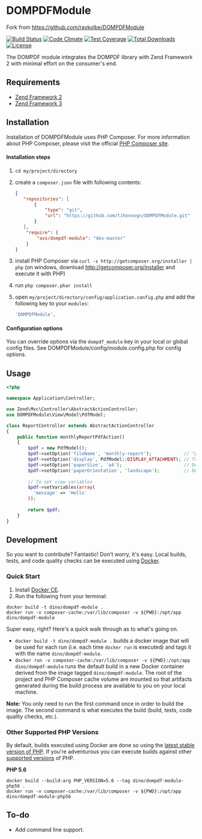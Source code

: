 DOMPDFModule
============

Fork from https://github.com/raykolbe/DOMPDFModule

[![Build Status](https://secure.travis-ci.org/raykolbe/DOMPDFModule.png?branch=master)](http://travis-ci.org/raykolbe/DOMPDFModule) [![Code Climate](https://codeclimate.com/github/raykolbe/DOMPDFModule/badges/gpa.svg)](https://codeclimate.com/github/raykolbe/DOMPDFModule) [![Test Coverage](https://codeclimate.com/github/raykolbe/DOMPDFModule/badges/coverage.svg)](https://codeclimate.com/github/raykolbe/DOMPDFModule/coverage) [![Total Downloads](https://poser.pugx.org/dino/dompdf-module/downloads)](https://packagist.org/packages/dino/dompdf-module) [![License](https://poser.pugx.org/dino/dompdf-module/license)](https://packagist.org/packages/dino/dompdf-module)

The DOMPDF module integrates the DOMPDF library with Zend Framework 2 with minimal effort on the consumer's end.

## Requirements
  - [Zend Framework 2](http://www.github.com/zendframework/zf2)
  - [Zend Framework 3](https://github.com/zendframework/zendframework)

## Installation
Installation of DOMPDFModule uses PHP Composer. For more information about
PHP Composer, please visit the official [PHP Composer site](http://getcomposer.org/).

#### Installation steps

  1. `cd my/project/directory`
  2. create a `composer.json` file with following contents:

     ```json
     {
        "repositories": [
            {
                "type": "git",
                "url": "https://github.com/tihonovgn/DOMPDFModule.git"
            }
        ],
         "require": {
             "avs/dompdf-module": "dev-master"
         }
     }
     ```
  3. install PHP Composer via `curl -s http://getcomposer.org/installer | php` (on windows, download
     http://getcomposer.org/installer and execute it with PHP)
  4. run `php composer.phar install`
  5. open `my/project/directory/config/application.config.php` and add the following key to your `modules`: 

     ```php
     'DOMPDFModule',
     ```
#### Configuration options
You can override options via the `dompdf_module` key in your local or global config files. See DOMPDFModule/config/module.config.php for config options.

## Usage

```php
<?php

namespace Application\Controller;

use Zend\Mvc\Controller\AbstractActionController;
use DOMPDFModule\View\Model\PdfModel;

class ReportController extends AbstractActionController
{
    public function monthlyReportPdfAction()
    {
        $pdf = new PdfModel();
        $pdf->setOption('fileName', 'monthly-report');            // "pdf" extension is automatically appended
        $pdf->setOption('display', PdfModel::DISPLAY_ATTACHMENT); // Triggers browser to prompt "save as" dialog
        $pdf->setOption('paperSize', 'a4');                       // Defaults to "8x11"
        $pdf->setOption('paperOrientation', 'landscape');         // Defaults to "portrait"
        
        // To set view variables
        $pdf->setVariables(array(
          'message' => 'Hello'
        ));
        
        return $pdf;
    }
}
```
## Development
So you want to contribute? Fantastic! Don't worry, it's easy. Local builds, tests, and code quality checks can be executed using [Docker](https://www.docker.com/).

### Quick Start
1. Install [Docker CE](https://www.docker.com/community-edition).
2. Run the following from your terminal:

```
docker build -t dino/dompdf-module .
docker run -v composer-cache:/var/lib/composer -v ${PWD}:/opt/app dino/dompdf-module
```
    
Super easy, right? Here's a quick walk through as to what's going on.

* `docker build -t dino/dompdf-module .` builds a docker image that will be used for each run (i.e. each time `docker run` is executed) and tags it with the name `dino/dompdf-module`.
* `docker run -v composer-cache:/var/lib/composer -v ${PWD}:/opt/app dino/dompdf-module` runs the default build in a new Docker container derived from the image tagged `dino/dompdf-module`. The root of the project and PHP Composer cache volume are mounted so that artifacts generated during the build process are available to you on your local machine.

**Note:** You only need to run the first command once in order to build the image. The second command is what executes the build (build, tests, code quality checks, etc.).

### Other Supported PHP Versions
By default, builds executed using Docker are done so using the [latest stable version of PHP](http://php.net/supported-versions.php). If you're adventurous you can execute builds against other [supported versions](http://php.net/supported-versions.php) of PHP.

**PHP 5.6**

```
docker build --build-arg PHP_VERSION=5.6 --tag dino/dompdf-module-php56 .
docker run -v composer-cache:/var/lib/composer -v ${PWD}:/opt/app dino/dompdf-module-php56
```

## To-do
  - Add command line support.
